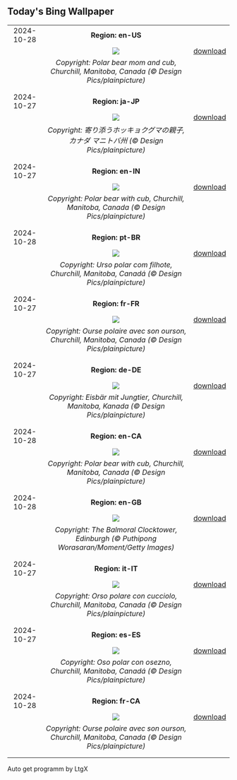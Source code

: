 ## Today's Bing Wallpaper
|      |      |      |
| :----: | :----: | :----: |
|2024-10-28|**Region: en-US**||
||![](https://www.bing.com/th?id=OHR.PolarBearHug_EN-US3461212514_UHD.jpg&pid=hp&w=1152&h=648&rs=1&c=4)| [download](https://www.bing.com/th?id=OHR.PolarBearHug_EN-US3461212514_UHD.jpg)|
||*Copyright: Polar bear mom and cub, Churchill, Manitoba, Canada (© Design Pics/plainpicture)*
||
|||
|2024-10-27|**Region: ja-JP**||
||![](https://www.bing.com/th?id=OHR.PolarBearHug_JA-JP5883977862_UHD.jpg&pid=hp&w=1152&h=648&rs=1&c=4)| [download](https://www.bing.com/th?id=OHR.PolarBearHug_JA-JP5883977862_UHD.jpg)|
||*Copyright: 寄り添うホッキョクグマの親子, カナダ マニトバ州 (© Design Pics/plainpicture)*
||
|||
|2024-10-27|**Region: en-IN**||
||![](https://www.bing.com/th?id=OHR.PolarBearHug_EN-IN1521700160_UHD.jpg&pid=hp&w=1152&h=648&rs=1&c=4)| [download](https://www.bing.com/th?id=OHR.PolarBearHug_EN-IN1521700160_UHD.jpg)|
||*Copyright: Polar bear with cub, Churchill, Manitoba, Canada (© Design Pics/plainpicture)*
||
|||
|2024-10-28|**Region: pt-BR**||
||![](https://www.bing.com/th?id=OHR.PolarBearHug_PT-BR5987210106_UHD.jpg&pid=hp&w=1152&h=648&rs=1&c=4)| [download](https://www.bing.com/th?id=OHR.PolarBearHug_PT-BR5987210106_UHD.jpg)|
||*Copyright: Urso polar com filhote, Churchill, Manitoba, Canadá (© Design Pics/plainpicture)*
||
|||
|2024-10-27|**Region: fr-FR**||
||![](https://www.bing.com/th?id=OHR.PolarBearHug_FR-FR4269390170_UHD.jpg&pid=hp&w=1152&h=648&rs=1&c=4)| [download](https://www.bing.com/th?id=OHR.PolarBearHug_FR-FR4269390170_UHD.jpg)|
||*Copyright: Ourse polaire avec son ourson, Churchill, Manitoba, Canada (© Design Pics/plainpicture)*
||
|||
|2024-10-27|**Region: de-DE**||
||![](https://www.bing.com/th?id=OHR.PolarBearHug_DE-DE3605401727_UHD.jpg&pid=hp&w=1152&h=648&rs=1&c=4)| [download](https://www.bing.com/th?id=OHR.PolarBearHug_DE-DE3605401727_UHD.jpg)|
||*Copyright: Eisbär mit Jungtier, Churchill, Manitoba, Kanada (© Design Pics/plainpicture)*
||
|||
|2024-10-28|**Region: en-CA**||
||![](https://www.bing.com/th?id=OHR.PolarBearHug_EN-CA5661955284_UHD.jpg&pid=hp&w=1152&h=648&rs=1&c=4)| [download](https://www.bing.com/th?id=OHR.PolarBearHug_EN-CA5661955284_UHD.jpg)|
||*Copyright: Polar bear with cub, Churchill, Manitoba, Canada (© Design Pics/plainpicture)*
||
|||
|2024-10-28|**Region: en-GB**||
||![](https://www.bing.com/th?id=OHR.DSTEnds2024_EN-GB1274642468_UHD.jpg&pid=hp&w=1152&h=648&rs=1&c=4)| [download](https://www.bing.com/th?id=OHR.DSTEnds2024_EN-GB1274642468_UHD.jpg)|
||*Copyright: The Balmoral Clocktower, Edinburgh (© Puthipong Worasaran/Moment/Getty Images)*
||
|||
|2024-10-27|**Region: it-IT**||
||![](https://www.bing.com/th?id=OHR.PolarBearHug_IT-IT9173503702_UHD.jpg&pid=hp&w=1152&h=648&rs=1&c=4)| [download](https://www.bing.com/th?id=OHR.PolarBearHug_IT-IT9173503702_UHD.jpg)|
||*Copyright: Orso polare con cucciolo, Churchill, Manitoba, Canada (© Design Pics/plainpicture)*
||
|||
|2024-10-27|**Region: es-ES**||
||![](https://www.bing.com/th?id=OHR.PolarBearHug_ES-ES2869289417_UHD.jpg&pid=hp&w=1152&h=648&rs=1&c=4)| [download](https://www.bing.com/th?id=OHR.PolarBearHug_ES-ES2869289417_UHD.jpg)|
||*Copyright: Oso polar con osezno, Churchill, Manitoba, Canadá (© Design Pics/plainpicture)*
||
|||
|2024-10-28|**Region: fr-CA**||
||![](https://www.bing.com/th?id=OHR.PolarBearHug_FR-CA3969980199_UHD.jpg&pid=hp&w=1152&h=648&rs=1&c=4)| [download](https://www.bing.com/th?id=OHR.PolarBearHug_FR-CA3969980199_UHD.jpg)|
||*Copyright: Ourse polaire avec son ourson, Churchill, Manitoba, Canada (© Design Pics/plainpicture)*
||
|||

Auto get programm by LtgX
